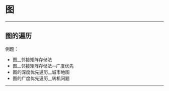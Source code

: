 # 图
--------------
## 图的遍历
例题：

- 图__邻接矩阵存储法
- 图__邻接矩阵存储法--广度优先
- 图的深度优先遍历__城市地图
- 图的广度优先遍历__转机问题

----------